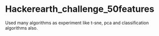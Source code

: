 # Hackerearth_challenge_50features

Used many algorithms as experiment like t-sne, pca and classification algorithms also.

